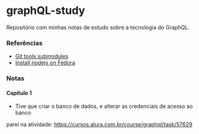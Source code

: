 # graphQL-study
Repositório com minhas notas de estudo sobre a tecnologia do GraphQL.


### Referências

- [Git tools submodules](https://git-scm.com/book/en/v2/Git-Tools-Submodules)
- [Install nodejs on Fedora](https://tecadmin.net/install-latest-nodejs-on-fedora/)

### Notas

#### Capítulo 1
- Tive que criar o banco de dados, e alterar as credenciais de acesso ao banco

parei na atividade: https://cursos.alura.com.br/course/graphql/task/57629